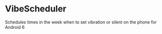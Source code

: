# VibeScheduler
Schedules times in the week when to set vibration or silent on the phone for Android 6
